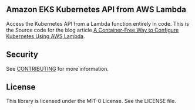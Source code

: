 ## Amazon EKS Kubernetes API from AWS Lambda

Access the Kubernetes API from a Lambda function entirely in code.  This is the Source code for the blog article [A Container-Free Way to Configure Kubernetes Using AWS Lambda]( https://aws.amazon.com/blogs/opensource/a-container-free-way-to-configure-kubernetes-using-aws-lambda/).

## Security

See [CONTRIBUTING](CONTRIBUTING.md#security-issue-notifications) for more information.

## License

This library is licensed under the MIT-0 License. See the LICENSE file.

